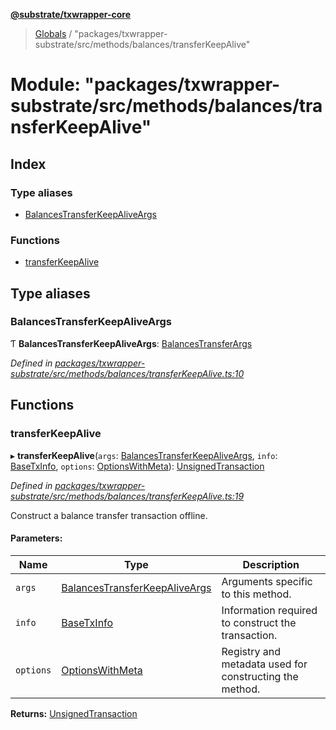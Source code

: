 **[@substrate/txwrapper-core](../README.md)**

> [Globals](../globals.md) / "packages/txwrapper-substrate/src/methods/balances/transferKeepAlive"

# Module: "packages/txwrapper-substrate/src/methods/balances/transferKeepAlive"

## Index

### Type aliases

* [BalancesTransferKeepAliveArgs](_packages_txwrapper_substrate_src_methods_balances_transferkeepalive_.md#balancestransferkeepaliveargs)

### Functions

* [transferKeepAlive](_packages_txwrapper_substrate_src_methods_balances_transferkeepalive_.md#transferkeepalive)

## Type aliases

### BalancesTransferKeepAliveArgs

Ƭ  **BalancesTransferKeepAliveArgs**: [BalancesTransferArgs](../interfaces/_packages_txwrapper_substrate_src_methods_balances_transfer_.balancestransferargs.md)

*Defined in [packages/txwrapper-substrate/src/methods/balances/transferKeepAlive.ts:10](https://github.com/paritytech/txwrapper-core/blob/a0a9a76/packages/txwrapper-substrate/src/methods/balances/transferKeepAlive.ts#L10)*

## Functions

### transferKeepAlive

▸ **transferKeepAlive**(`args`: [BalancesTransferKeepAliveArgs](_packages_txwrapper_substrate_src_methods_balances_transferkeepalive_.md#balancestransferkeepaliveargs), `info`: [BaseTxInfo](../interfaces/_packages_txwrapper_core_src_types_method_.basetxinfo.md), `options`: [OptionsWithMeta](../interfaces/_packages_txwrapper_core_src_types_method_.optionswithmeta.md)): [UnsignedTransaction](../interfaces/_packages_txwrapper_core_src_types_method_.unsignedtransaction.md)

*Defined in [packages/txwrapper-substrate/src/methods/balances/transferKeepAlive.ts:19](https://github.com/paritytech/txwrapper-core/blob/a0a9a76/packages/txwrapper-substrate/src/methods/balances/transferKeepAlive.ts#L19)*

Construct a balance transfer transaction offline.

#### Parameters:

Name | Type | Description |
------ | ------ | ------ |
`args` | [BalancesTransferKeepAliveArgs](_packages_txwrapper_substrate_src_methods_balances_transferkeepalive_.md#balancestransferkeepaliveargs) | Arguments specific to this method. |
`info` | [BaseTxInfo](../interfaces/_packages_txwrapper_core_src_types_method_.basetxinfo.md) | Information required to construct the transaction. |
`options` | [OptionsWithMeta](../interfaces/_packages_txwrapper_core_src_types_method_.optionswithmeta.md) | Registry and metadata used for constructing the method.  |

**Returns:** [UnsignedTransaction](../interfaces/_packages_txwrapper_core_src_types_method_.unsignedtransaction.md)
